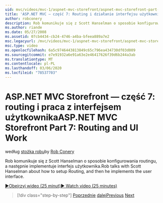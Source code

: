 ```yaml
---
uid: mvc/videos/mvc-1/aspnet-mvc-storefront/aspnet-mvc-storefront-part-7-routing-and-ui-work
title: 'ASP.NET MVC — część 7: Routing i działanie interfejsu użytkownika | Microsoft Docs'
author: robconery
description: Rob komunikuje się z Scott Hanselman o sposobie konfigurowania routingu, a następnie implementuje interfejs użytkownika.
ms.author: riande
ms.date: 05/27/2008
ms.assetid: 07cb4434-cb24-4746-a4ba-bfeea889a7e2
msc.legacyurl: /mvc/videos/mvc-1/aspnet-mvc-storefront/aspnet-mvc-storefront-part-7-routing-and-ui-work
msc.type: video
ms.openlocfilehash: 6a5c9746443813849c65c796ea434730df03d009
ms.sourcegitcommit: e7e91932a6e91a63e2e46417626f39d6b244a3ab
ms.translationtype: MT
ms.contentlocale: pl-PL
ms.lasthandoff: 03/06/2020
ms.locfileid: "78537703"
---
```

# <a name="aspnet-mvc-storefront-part-7-routing-and-ui-work"></a><span data-ttu-id="279ad-103">ASP.NET MVC Storefront — część 7: routing i praca z interfejsem użytkownika</span><span class="sxs-lookup"><span data-stu-id="279ad-103">ASP.NET MVC Storefront Part 7: Routing and UI Work</span></span>

<span data-ttu-id="279ad-104">według [stożka robu](https://github.com/robconery)</span><span class="sxs-lookup"><span data-stu-id="279ad-104">by [Rob Conery](https://github.com/robconery)</span></span>

<span data-ttu-id="279ad-105">Rob komunikuje się z Scott Hanselman o sposobie konfigurowania routingu, a następnie implementuje interfejs użytkownika.</span><span class="sxs-lookup"><span data-stu-id="279ad-105">Rob talks with Scott Hanselman about how to setup Routing, and then he implements the user interface.</span></span>

[<span data-ttu-id="279ad-106">&#9654;Obejrzyj wideo (25 minut)</span><span class="sxs-lookup"><span data-stu-id="279ad-106">&#9654; Watch video (25 minutes)</span></span>](https://channel9.msdn.com/Blogs/ASP-NET-Site-Videos/aspnet-mvc-storefront-part-7-routing-and-ui-work)

> [!div class="step-by-step"]
> <span data-ttu-id="279ad-107">[Poprzednie](aspnet-mvc-storefront-part-6-finishing-the-repository-and-initial-ui-work.md)
> [dalej](aspnet-mvc-storefront-part-8-testing-controllers-iteration-1-complete.md)</span><span class="sxs-lookup"><span data-stu-id="279ad-107">[Previous](aspnet-mvc-storefront-part-6-finishing-the-repository-and-initial-ui-work.md)
[Next](aspnet-mvc-storefront-part-8-testing-controllers-iteration-1-complete.md)</span></span>
